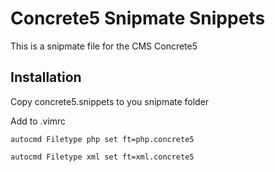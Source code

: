 Concrete5 Snipmate Snippets
===========================
This is a snipmate file for the CMS Concrete5

Installation
------------
Copy concrete5.snippets to you snipmate folder

Add to .vimrc
```
autocmd Filetype php set ft=php.concrete5
```
```
autocmd Filetype xml set ft=xml.concrete5
```
